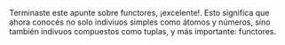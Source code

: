 Terminaste este apunte sobre functores, ¡excelente!. Esto significa que ahora conocés no solo indiviuos simples como átomos y números,
sino también indivuos compuestos como tuplas, y más importante: functores. 


